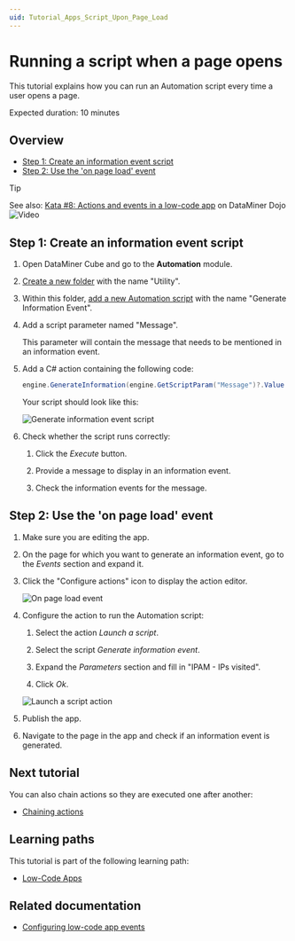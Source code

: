 ```yaml
---
uid: Tutorial_Apps_Script_Upon_Page_Load
---
```

# Running a script when a page opens

This tutorial explains how you can run an Automation script every time a user opens a page.

Expected duration: 10 minutes

## Overview

- [Step 1: Create an information event script](#step-1-create-an-information-event-script)
- [Step 2: Use the 'on page load' event](#step-2-use-the-on-page-load-event)

> [!TIP]
> See also: [Kata #8: Actions and events in a low-code app](https://community.dataminer.services/courses/kata-8/) on DataMiner Dojo ![Video](~/user-guide/images/video_Duo.png)

## Step 1: Create an information event script

1. Open DataMiner Cube and go to the **Automation** module.

1. [Create a new folder](xref:Managing_Automation_scripts#adding-a-new-automation-script-folder) with the name "Utility".

1. Within this folder, [add a new Automation script](xref:Managing_Automation_scripts#adding-a-new-automation-script) with the name "Generate Information Event".

1. Add a script parameter named "Message".

   This parameter will contain the message that needs to be mentioned in an information event.

1. Add a C# action containing the following code:

   ```csharp
   engine.GenerateInformation(engine.GetScriptParam("Message")?.Value ?? "No message.");
   ```

   Your script should look like this:

   ![Generate information event script](~/user-guide/images/GenerateInformationEventScript.png)

1. Check whether the script runs correctly:

   1. Click the *Execute* button.

   1. Provide a message to display in an information event.

   1. Check the information events for the message.

## Step 2: Use the 'on page load' event

1. Make sure you are editing the app.

1. On the page for which you want to generate an information event, go to the *Events* section and expand it.

1. Click the "Configure actions" icon to display the action editor.

   ![On page load event](~/user-guide/images/OnPageLoad.png)

1. Configure the action to run the Automation script:

   1. Select the action *Launch a script*.

   1. Select the script *Generate information event*.

   1. Expand the *Parameters* section and fill in "IPAM - IPs visited".

   1. Click *Ok*.

   ![Launch a script action](~/user-guide/images/LaunchAScriptAction.png)

1. Publish the app.

1. Navigate to the page in the app and check if an information event is generated.

## Next tutorial

You can also chain actions so they are executed one after another:

- [Chaining actions](xref:Tutorial_Apps_Chaining_Actions)

## Learning paths

This tutorial is part of the following learning path:

- [Low-Code Apps](xref:Tutorial_Apps)

## Related documentation

- [Configuring low-code app events](xref:LowCodeApps_event_config)
